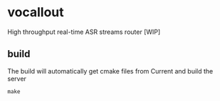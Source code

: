 # vocallout
High throughput real-time ASR streams router [WIP]

## build
The build will automatically get cmake files from Current and build the server
```
make
```
